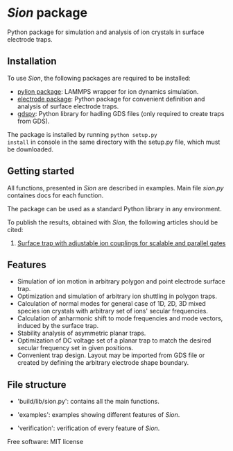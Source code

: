 # *Sion* package

Python package for simulation and analysis of ion crystals in surface electrode traps.

## Installation

To use *Sion*, the following packages are required to be installed:
- [pylion package](https://bitbucket.org/dtrypogeorgos/pylion/src/master/): LAMMPS wrapper for ion dynamics simulation.
- [electrode package](https://github.com/nist-ionstorage/electrode): Python package for convenient definition and analysis of surface electrode traps.
- [gdspy](https://pypi.org/project/gdspy/): Python library for hadling GDS files (only required to create traps from GDS).

The package is installed by running <code>python setup.py install</code> in console in the same directory with the setup.py file, which must be downloaded.


## Getting started

All functions, presented in *Sion* are described in examples. Main file *sion.py* containes docs for each function.

The package can be used as a standard Python library in any environment.

To publish the results, obtained with *Sion*, the following articles should be cited:
1. [Surface trap with adjustable ion couplings for scalable and parallel gates](https://journals.aps.org/pra/abstract/10.1103/PhysRevA.109.022605)


## Features
*   Simulation of ion motion in arbitrary polygon and point electrode surface trap.
*   Optimization and simulation of arbitrary ion shuttling in polygon traps.
*   Calculation of normal modes for general case of 1D, 2D, 3D mixed species ion crystals with arbitrary set of ions' secular frequencies.
*   Calculation of anharmonic shift to mode frequencies and mode vectors, induced by the surface trap.
*   Stability analysis of asymmetric planar traps.
*   Optimization of DC voltage set of a planar trap to match the desired secular frequency set in given positions.
*   Convenient trap design. Layout may be imported from GDS file or created by defining the arbitrary electrode shape boundary. 

## File structure

*  'build/lib/sion.py': contains all the main functions.

*  'examples': examples showing different features of *Sion*.

*  'verification': verification of every feature of *Sion*.

Free software: MIT license

